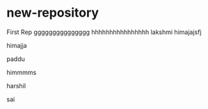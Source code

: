# new-repository
First Rep
ggggggggggggggg
hhhhhhhhhhhhhhhh
lakshmi himajajsfj



himajja



paddu


himmmms


harshil

sai


